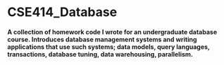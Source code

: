 # CSE414_Database

#### A collection of homework code I wrote for an undergraduate database course. Introduces database management systems and writing applications that use such systems; data models, query languages, transactions, database tuning, data warehousing, parallelism.
